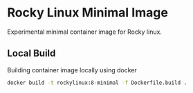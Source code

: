 # Rocky Linux Minimal Image

Experimental minimal container image for Rocky linux.

## Local Build

Building container image locally using docker

```sh
docker build -t rockylinux:8-minimal -f Dockerfile.build .
```
